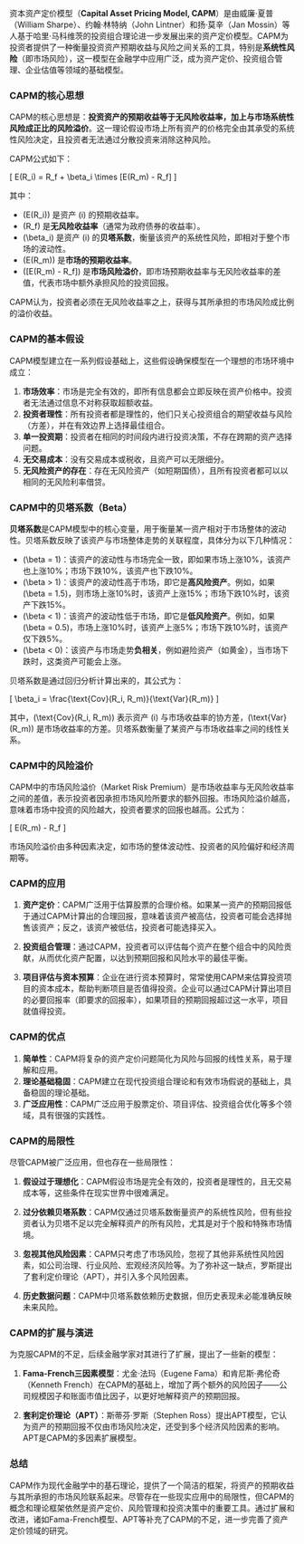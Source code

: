 资本资产定价模型（**Capital Asset Pricing Model, CAPM**）是由威廉·夏普（William Sharpe）、约翰·林特纳（John Lintner）和扬·莫辛（Jan Mossin）等人基于哈里·马科维茨的投资组合理论进一步发展出来的资产定价模型。CAPM为投资者提供了一种衡量投资资产预期收益与风险之间关系的工具，特别是**系统性风险**（即市场风险），这一模型在金融学中应用广泛，成为资产定价、投资组合管理、企业估值等领域的基础模型。

### CAPM的核心思想

CAPM的核心思想是：**投资资产的预期收益等于无风险收益率，加上与市场系统性风险成正比的风险溢价**。这一理论假设市场上所有资产的价格完全由其承受的系统性风险决定，且投资者无法通过分散投资来消除这种风险。

CAPM公式如下：

\[
E(R_i) = R_f + \beta_i \times [E(R_m) - R_f]
\]

其中：

- \(E(R_i)\) 是资产 \(i\) 的预期收益率。
- \(R_f\) 是**无风险收益率**（通常为政府债券的收益率）。
- \(\beta_i\) 是资产 \(i\) 的**贝塔系数**，衡量该资产的系统性风险，即相对于整个市场的波动性。
- \(E(R_m)\) 是**市场的预期收益率**。
- \([E(R_m) - R_f]\) 是**市场风险溢价**，即市场预期收益率与无风险收益率的差值，代表市场中额外承担风险的投资回报。

CAPM认为，投资者必须在无风险收益率之上，获得与其所承担的市场风险成比例的溢价收益。

### CAPM的基本假设

CAPM模型建立在一系列假设基础上，这些假设确保模型在一个理想的市场环境中成立：

1. **市场效率**：市场是完全有效的，即所有信息都会立即反映在资产价格中。投资者无法通过信息不对称获取超额收益。
2. **投资者理性**：所有投资者都是理性的，他们只关心投资组合的期望收益与风险（方差），并在有效边界上选择最佳组合。
3. **单一投资期**：投资者在相同的时间段内进行投资决策，不存在跨期的资产选择问题。
4. **无交易成本**：没有交易成本或税收，且资产可以无限细分。
5. **无风险资产的存在**：存在无风险资产（如短期国债），且所有投资者都可以以相同的无风险利率借贷。

### CAPM中的贝塔系数（Beta）

**贝塔系数**是CAPM模型中的核心变量，用于衡量某一资产相对于市场整体的波动性。贝塔系数反映了该资产与市场整体走势的关联程度，具体分为以下几种情况：

- \(\beta = 1\)：该资产的波动性与市场完全一致，即如果市场上涨10%，该资产也上涨10%；市场下跌10%，该资产也下跌10%。
- \(\beta > 1\)：该资产的波动性高于市场，即它是**高风险资产**。例如，如果\(\beta = 1.5\)，则市场上涨10%时，该资产上涨15%；市场下跌10%时，该资产下跌15%。
- \(\beta < 1\)：该资产的波动性低于市场，即它是**低风险资产**。例如，如果\(\beta = 0.5\)，市场上涨10%时，该资产上涨5%；市场下跌10%时，该资产仅下跌5%。
- \(\beta < 0\)：该资产与市场走势**负相关**，例如避险资产（如黄金），当市场下跌时，这类资产可能会上涨。

贝塔系数是通过回归分析计算出来的，其公式为：

\[
\beta_i = \frac{\text{Cov}(R_i, R_m)}{\text{Var}(R_m)}
\]

其中，\(\text{Cov}(R_i, R_m)\) 表示资产 \(i\) 与市场收益率的协方差，\(\text{Var}(R_m)\) 是市场收益率的方差。贝塔系数衡量了某资产与市场收益率之间的线性关系。

### CAPM中的风险溢价

CAPM中的市场风险溢价（Market Risk Premium）是市场收益率与无风险收益率之间的差值，表示投资者因承担市场风险所要求的额外回报。市场风险溢价越高，意味着市场中投资的风险越大，投资者要求的回报也越高。公式为：

\[
E(R_m) - R_f
\]

市场风险溢价由多种因素决定，如市场的整体波动性、投资者的风险偏好和经济周期等。

### CAPM的应用

1. **资产定价**：CAPM广泛用于估算股票的合理价格。如果某一资产的预期回报低于通过CAPM计算出的合理回报，意味着该资产被高估，投资者可能会选择抛售该资产；反之，该资产被低估，投资者可能选择买入。
   
2. **投资组合管理**：通过CAPM，投资者可以评估每个资产在整个组合中的风险贡献，从而优化资产配置，以达到预期回报和风险水平的最佳平衡。

3. **项目评估与资本预算**：企业在进行资本预算时，常常使用CAPM来估算投资项目的资本成本，帮助判断项目是否值得投资。企业可以通过CAPM计算出项目的必要回报率（即要求的回报率），如果项目的预期回报超过这一水平，项目就值得投资。

### CAPM的优点

1. **简单性**：CAPM将复杂的资产定价问题简化为风险与回报的线性关系，易于理解和应用。
2. **理论基础稳固**：CAPM建立在现代投资组合理论和有效市场假说的基础上，具备稳固的理论基础。
3. **广泛应用性**：CAPM广泛应用于股票定价、项目评估、投资组合优化等多个领域，具有很强的实践性。

### CAPM的局限性

尽管CAPM被广泛应用，但也存在一些局限性：

1. **假设过于理想化**：CAPM假设市场是完全有效的，投资者是理性的，且无交易成本等，这些条件在现实世界中很难满足。
   
2. **过分依赖贝塔系数**：CAPM仅通过贝塔系数衡量资产的系统性风险，但有些投资者认为贝塔不足以完全解释资产的所有风险，尤其是对于个股和特殊市场情境。

3. **忽视其他风险因素**：CAPM只考虑了市场风险，忽视了其他非系统性风险因素，如公司治理、行业风险、宏观经济风险等。为了弥补这一缺点，罗斯提出了套利定价理论（APT），并引入多个风险因素。

4. **历史数据问题**：CAPM中贝塔系数依赖历史数据，但历史表现未必能准确反映未来风险。

### CAPM的扩展与演进

为克服CAPM的不足，后续金融学家对其进行了扩展，提出了一些新的模型：

1. **Fama-French三因素模型**：尤金·法玛（Eugene Fama）和肯尼斯·弗伦奇（Kenneth French）在CAPM的基础上，增加了两个额外的风险因子——公司规模因子和账面市值比因子，以更好地解释资产的预期回报。

2. **套利定价理论（APT）**：斯蒂芬·罗斯（Stephen Ross）提出APT模型，它认为资产的预期回报不仅由市场风险决定，还受到多个经济风险因素的影响。APT是CAPM的多因素扩展模型。

### 总结

CAPM作为现代金融学中的基石理论，提供了一个简洁的框架，将资产的预期收益与其所承担的市场风险联系起来。尽管存在一些现实应用中的局限性，但CAPM的概念和理论框架依然是资产定价、风险管理和投资决策中的重要工具。通过扩展和改进，诸如Fama-French模型、APT等补充了CAPM的不足，进一步完善了资产定价领域的研究。